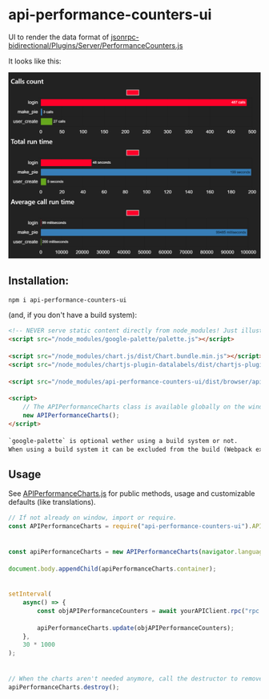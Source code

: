 # api-performance-counters-ui
UI to render the data format of [jsonrpc-bidirectional/Plugins/Server/PerformanceCounters.js](https://github.com/bigstepinc/jsonrpc-bidirectional/blob/master/src/Plugins/Server/PerformanceCounters.js)

It looks like this:

![Preview](res/preview.png?raw=true "Preview")

## Installation:

```shell
npm i api-performance-counters-ui
```

(and, if you don't have a build system):
```html
<!-- NEVER serve static content directly from node_modules! Just illustrating the file paths here. -->
<script src="/node_modules/google-palette/palette.js"></script>

<script src="/node_modules/chart.js/dist/Chart.bundle.min.js"></script>
<script src="/node_modules/chartjs-plugin-datalabels/dist/chartjs-plugin-datalabels.min.js"></script>

<script src="/node_modules/api-performance-counters-ui/dist/browser/api-performance-counters-ui.js"></script>

<script>
	// The APIPerformanceCharts class is available globally on the window object.
	new APIPerformanceCharts();
</script>

`google-palette` is optional wether using a build system or not.
When using a build system it can be excluded from the build (Webpack externals) and all will work fine without it.
```


## Usage

See [APIPerformanceCharts.js](./src/APIPerformanceCharts.js) for public methods, usage and customizable defaults (like translations).

```JavaScript
// If not already on window, import or require.
const APIPerformanceCharts = require("api-performance-counters-ui").APIPerformanceCharts;


const apiPerformanceCharts = new APIPerformanceCharts(navigator.language);

document.body.appendChild(apiPerformanceCharts.container);


setInterval(
	async() => {
		const objAPIPerformanceCounters = await yourAPIClient.rpc("rpc.performanceCounters", []);

		apiPerformanceCharts.update(objAPIPerformanceCounters);
	}, 
	30 * 1000
);


// When the charts aren't needed anymore, call the destructor to remove event listeners, references and remove the container HTMLElement from the DOM.
apiPerformanceCharts.destroy();
```
